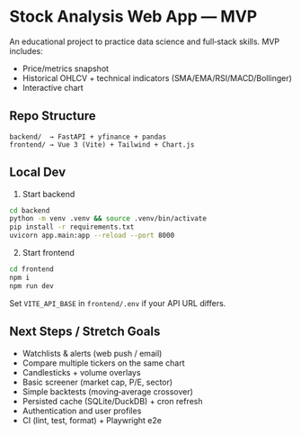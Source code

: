 # Stock Analysis Web App — MVP

An educational project to practice data science and full‑stack skills. MVP includes:
- Price/metrics snapshot
- Historical OHLCV + technical indicators (SMA/EMA/RSI/MACD/Bollinger)
- Interactive chart

## Repo Structure
```
backend/  → FastAPI + yfinance + pandas
frontend/ → Vue 3 (Vite) + Tailwind + Chart.js
```

## Local Dev
1) Start backend
```bash
cd backend
python -m venv .venv && source .venv/bin/activate
pip install -r requirements.txt
uvicorn app.main:app --reload --port 8000
```

2) Start frontend
```bash
cd frontend
npm i
npm run dev
```

Set `VITE_API_BASE` in `frontend/.env` if your API URL differs.

## Next Steps / Stretch Goals
- Watchlists & alerts (web push / email)
- Compare multiple tickers on the same chart
- Candlesticks + volume overlays
- Basic screener (market cap, P/E, sector)
- Simple backtests (moving‑average crossover)
- Persisted cache (SQLite/DuckDB) + cron refresh
- Authentication and user profiles
- CI (lint, test, format) + Playwright e2e
